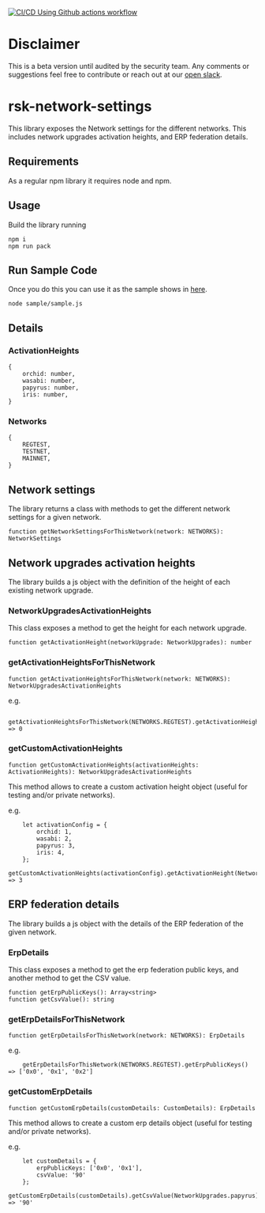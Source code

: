 [![CI/CD Using Github actions workflow](https://github.com/rsksmart/rsk-network-settings/actions/workflows/workflow.yml/badge.svg)](https://github.com/rsksmart/rsk-network-settings/actions/workflows/workflow.yml)

# Disclaimer

This is a beta version until audited by the security team. Any comments or suggestions feel free to contribute or reach out at our [open slack](https://developers.rsk.co/slack).

# rsk-network-settings

This library exposes the Network settings for the different networks. This includes network upgrades activation heights, and ERP federation details.

## Requirements

As a regular npm library it requires node and npm.

## Usage

Build the library running
```
npm i
npm run pack
```

## Run Sample Code

Once you do this you can use it as the sample shows in [here](samples/sample.js).
```
node sample/sample.js
```

## Details

### ActivationHeights

```
{
    orchid: number,
    wasabi: number,
    papyrus: number,
    iris: number,
}
```

### Networks

```
{
    REGTEST,
    TESTNET,
    MAINNET,
}
```

## Network settings

The library returns a class with methods to get the different network settings for a given network.

```
function getNetworkSettingsForThisNetwork(network: NETWORKS): NetworkSettings
```

## Network upgrades activation heights

The library builds a js object with the definition of the height of each existing network upgrade.


### NetworkUpgradesActivationHeights

This class exposes a method to get the height for each network upgrade.
```
function getActivationHeight(networkUpgrade: NetworkUpgrades): number
```

### getActivationHeightsForThisNetwork

```
function getActivationHeightsForThisNetwork(network: NETWORKS): NetworkUpgradesActivationHeights
```

e.g.
```
    getActivationHeightsForThisNetwork(NETWORKS.REGTEST).getActivationHeight(NetworkUpgrades.orchid) => 0
```

### getCustomActivationHeights

```
function getCustomActivationHeights(activationHeights: ActivationHeights): NetworkUpgradesActivationHeights
```

This method allows to create a custom activation height object (useful for testing and/or private networks).

e.g.
```
    let activationConfig = {
        orchid: 1,
        wasabi: 2,
        papyrus: 3,
        iris: 4,
    };
    getCustomActivationHeights(activationConfig).getActivationHeight(NetworkUpgrades.papyrus) => 3
```

## ERP federation details

The library builds a js object with the details of the ERP federation of the given network.

### ErpDetails

This class exposes a method to get the erp federation public keys, and another method to get the CSV value.
```
function getErpPublicKeys(): Array<string>
function getCsvValue(): string
```

### getErpDetailsForThisNetwork

```
function getErpDetailsForThisNetwork(network: NETWORKS): ErpDetails
```

e.g.
```
    getErpDetailsForThisNetwork(NETWORKS.REGTEST).getErpPublicKeys() => ['0x0', '0x1', '0x2']
```

### getCustomErpDetails

```
function getCustomErpDetails(customDetails: CustomDetails): ErpDetails
```

This method allows to create a custom erp details object (useful for testing and/or private networks).

e.g.
```
    let customDetails = {
        erpPublicKeys: ['0x0', '0x1'],
        csvValue: '90'
    };
    getCustomErpDetails(customDetails).getCsvValue(NetworkUpgrades.papyrus) => '90'
```
